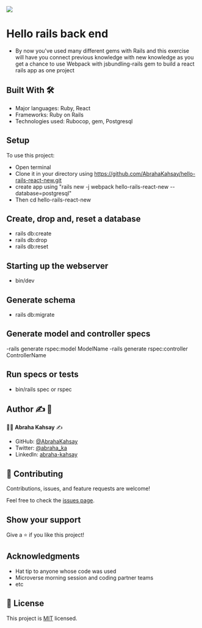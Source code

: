 ![](https://img.shields.io/badge/Microverse-blueviolet)

# Hello rails back end
- By now you've used many different gems with Rails and this exercise will have you connect previous knowledge with new knowledge as you get a chance to use Webpack with jsbundling-rails gem to build a react rails app as one project

## Built With :hammer_and_wrench:

- Major languages: Ruby, React
- Frameworks: Ruby on Rails
- Technologies used: Rubocop, gem, Postgresql

## Setup

To use this project:
- Open terminal
- Clone it in your directory using
https://github.com/AbrahaKahsay/hello-rails-react-new.git
- create app using "rails new -j webpack hello-rails-react-new --database=postgresql"
- Then cd hello-rails-react-new
## Create, drop and, reset a database

- rails db:create
- rails db:drop
- rails db:reset

## Starting up the webserver
- bin/dev

## Generate schema

- rails db:migrate

## Generate model and controller specs
-rails generate rspec:model  ModelName
-rails generate rspec:controller ControllerName

## Run specs or tests
- bin/rails spec or rspec

## Author :writing_hand: :busts_in_silhouette:

:man_technologist: **Abraha Kahsay** :writing_hand:

- GitHub: [@AbrahaKahsay](https://github.com/AbrahaKahsay)
- Twitter: [@abraha_ka](https://twitter.com/abraha_ka)
- LinkedIn: [abraha-kahsay](https://www.linkedin.com/in/abraha-kahsay/)
## 🤝 Contributing

Contributions, issues, and feature requests are welcome!

Feel free to check the [issues page](../../issues/).

## Show your support

Give a ⭐️ if you like this project!

## Acknowledgments

- Hat tip to anyone whose code was used
- Microverse morning session and coding partner teams
- etc

## 📝 License

This project is [MIT](./LICENSE) licensed.

